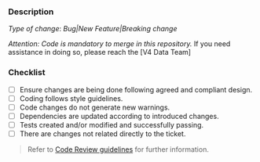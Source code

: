 ### Description

*Type of change*: _Bug|New Feature|Breaking change_

*Attention: Code is mandatory to merge in this repository.*
If you need assistance in doing so, please reach the [V4 Data Team]




### Checklist

- [ ] Ensure changes are being done following agreed and compliant design.
- [ ] Coding follows style guidelines.
- [ ] Code changes do not generate new warnings.
- [ ] Dependencies are updated according to introduced changes.
- [ ] Tests created and/or modified and successfully passing.
- [ ] There are changes not related directly to the ticket.

> Refer to [Code Review guidelines](https://google.github.io/eng-practices/review/reviewer/standard.html) for further information.

